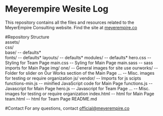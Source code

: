 # Meyerempire Wesite Log
This repository contains all the files and resources related to the MeyerEmpire Consulting website.
Find the site at [meyerempire.co](https://meyerempire.co)

#Repository Structure <br />
assets/ <br />
  css/ <br />
    base/ -- defaults* <br />
    fonts/ -- defaults*
    layouts/ -- defaults*
    modules/ -- defaults*
    hero.css -- Styling for Team Page
    main.css -- Syling for Main Page
    main.sass -- sass imports for Main Page
  img/
    one/ -- General images for site use
    ourworks/ -- Folder for slider on Our Works section of the Main Page
    ... -- Misc. images for testing or require organization 
  js/
    vendor/ -- Imports for js scipts
    functions-min.js -- minified JavaScript code for Main Page
    functions.js -- Javascript for Main Page
    hero.js -- Javascript for Team Page
    ... -- Misc. images for testing or require organization 
index.html -- html for Main Page
team.html -- html for Team Page
README.md 

#Contact
For any questions, contact official@meyerempire.co 

